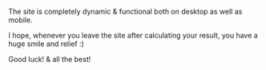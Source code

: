 The site is completely dynamic & functional both on desktop as well as mobile.

I hope, whenever you leave the site after calculating your result, you have a huge smile and relief :)

Good luck! & all the best!
